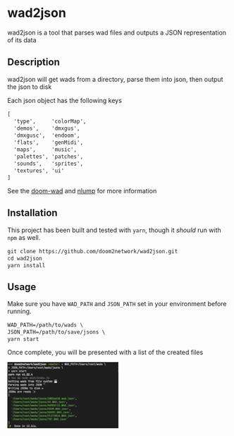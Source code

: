 # wad2json

wad2json is a tool that parses wad files and outputs a JSON representation of its data


## Description

wad2json will get wads from a directory, parse them into json, then output the json to disk

Each json object has the following keys
```
[
  'type',     'colorMap',
  'demos',    'dmxgus',
  'dmxgusc',  'endoom',
  'flats',    'genMidi',
  'maps',     'music',
  'palettes', 'patches',
  'sounds',   'sprites',
  'textures', 'ui'
]
```

See the [doom-wad](https://github.com/nrkn/doom-wad) and [nlump](https://github.com/nrkn/nlump) for more information

## Installation

This project has been built and tested with `yarn`, though it *should* run with `npm` as well.

```
git clone https://github.com/doom2network/wad2json.git
cd wad2json
yarn install
```

## Usage

Make sure you have `WAD_PATH` and `JSON_PATH` set in your environment before running.

```
WAD_PATH=/path/to/wads \
JSON_PATH=/path/to/save/jsons \
yarn start
```

Once complete, you will be presented with a list of the created files

<img src="https://github.com/doom2network/wad2json/blob/master/assets/screenshot-dark.png?raw=true" width='50%' alt="wad2json at work" />

